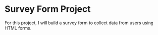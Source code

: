 # Survey Form Project

For this project, I will build a survey form to collect data from users using HTML forms.
